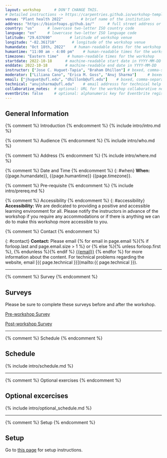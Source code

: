 ```yaml
---
layout: workshop      # DON'T CHANGE THIS.
# Detailed instructions -> https://carpentries.github.io/workshop-template/customization/index.html
venue: "Plant health 2022"        # brief name of the institution
address: "https://bioinfoaps.github.io/"      # full street address or videoconferencing URL
country: "us"      # lowercase two-letter ISO country code
language: "en"     # lowercase two-letter ISO language code
latitude: "29.637690"        # latitude of workshop venue
longitude: "-82.361710"       # longitude of the workshop venue 
humandate: "Oct 18th, 2022"    # human-readable dates for the workshop 
humantime: "11:00 am - 4:00 pm"    # human-readable times for the workshop 
timezone: "Eastern time"    # human-readable times for the workshop
startdate: 2022-10-18      # machine-readable start date in YYYY-MM-DD
enddate: 2022-10-18        # machine-readable end date in YYYY-MM-DD
instructor: ["Jose C. Huguet-Tapia", "Braham Dhillon"] # boxed, comma-separated list of instructors
moderator: ["Liliana Cano", "Erica M. Goss", "Anuj Sharma"]     # boxed, comma-separated list of helpers
email: ["jhuguet@ufl.edu", "dhillonb@ufl.edu"]    # boxed, comma-separated list of contact email addresses
technical: "anujsharma@ufl.edu"    # email addresss for technical help
collaborative_notes:  # optional: URL for the workshop collaborative notes, e.g. an Etherpad or Google Docs document (e.g., https://pad.carpentries.org/2015-01-01-euphoria)
eventbrite: false     # optional: alphanumeric key for Eventbrite registration, e.g., "1234567890AB" (if Eventbrite is being used)
---
```


<h2 id="general">General Information</h2>

{% comment %} Introduction {% endcomment %}
{% include intro/intro.md %}

{% comment %} Audience {% endcomment %}
{% include intro/who.md %}

{% comment %} Address {% endcomment %}
{% include intro/where.md %}

{% comment %} Date and Time {% endcomment %}
{: #when}
**When:** {{page.humandate}}, {{page.humantime}} {{page.timezone}}.

{% comment %} Pre-requisite {% endcomment %}
{% include intro/prereq.md %} 

{% comment %} Accessibility {% endcomment %}
{: #accessibility}
**Accessibility:**
We are dedicated to providing a positive and accessible learning environment for all. Please
notify the instructors in advance of the workshop if you require any accommodations or if there is
anything we can do to make this workshop more accessible to you.

{% comment %} Contact {% endcomment %}

[//]: # (Contact)
{: #contact}
**Contact:**
Please email 
{% for email in page.email %}{% if forloop.last and page.email.size > 1 %} or {% else %}{% unless forloop.first %}, {% endunless %}{% endif %} [{{email}}](mailto:{{email}}) {% endfor %}
for more information about the content.
For technical problems regarding the website,
email [{{ page.technical }}](mailto:{{ page.technical }}).

<hr/>


{% comment %} Survey {% endcomment %}
<h2 id="surveys">Surveys</h2>
<p>Please be sure to complete these surveys before and after the workshop.</p>
<p><a href="{{ site.baseSite }}{{ site.survey }}">Pre-workshop Survey</a></p>
<p><a href="{{ site.baseSite }}{{ site.feedback }}">Post-workshop Survey</a></p>
<hr/>

{% comment %} Schedule {% endcomment %}
<h2 id="schedule">Schedule</h2>
{% include intro/schedule.md %}
<hr/>

{% comment %} Optional exercises {% endcomment %}
<h2 id="optional">Optional excercises</h2>
{% include intro/optional_schedule.md %}
<hr/>

{% comment %} Setup {% endcomment %}
<h2 id="setup">Setup</h2>
<p>Go to <a href="setup.html">this page</a> for setup instructions.
